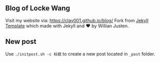 ## Blog of Locke Wang
Visit my website via: https://clay001.github.io/blog/
Fork from [Jekyll Template](https://github.com/willianjusten/will-jekyll-template) which made with Jekyll and ❤ by Willian Justen.

## New post  

Use `./initpost.sh -c 标题` to create a new post located in `_post` folder.
